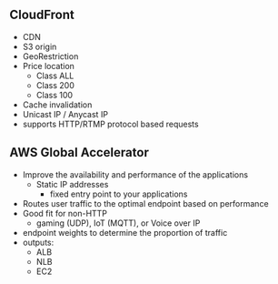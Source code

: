 CloudFront
-
- CDN
- S3 origin
- GeoRestriction
- Price location
  - Class ALL
  - Class 200
  - Class 100
- Cache invalidation
- Unicast IP / Anycast IP
- supports HTTP/RTMP protocol based requests

AWS Global Accelerator
-
- Improve the availability and performance of the applications
  - Static IP addresses
    - fixed entry point to your applications
- Routes user traffic to the optimal endpoint based on performance
- Good fit for non-HTTP
  - gaming (UDP), IoT (MQTT), or Voice over IP
- endpoint weights to determine the proportion of traffic
- outputs:
  - ALB
  - NLB
  - EC2